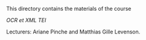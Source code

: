 
This directory contains the materials of the course

*OCR et XML TEI*  

Lecturers: Ariane Pinche and Matthias Gille Levenson.
